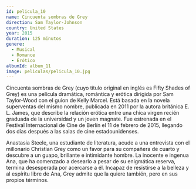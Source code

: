 ```yaml
---
id: pelicula_10
name: Cincuenta sombras de Grey
direction: Sam Taylor-Johnson
country: United States
year: 2015
duration: 125 minutos
genere:
  - Musical
  - Romance
  - Erótico
albumId: album_11
image: peliculas/pelicula_10.jpg
---
```


Cincuenta sombras de Grey (cuyo título original en inglés es Fifty Shades of Grey) es una película dramática, romántica y erótica dirigida por Sam Taylor-Wood con el guion de Kelly Marcel. Está basada en la novela superventas del mismo nombre, publicada en 2011 por la autora británica E. L. James, que describe la relación erótica entre una chica virgen recién graduada de la universidad y un joven magnate. Fue estrenada en el Festival Internacional de Cine de Berlín el 11 de febrero de 2015, llegando dos días después a las salas de cine estadounidenses.

Anastasia Steele, una estudiante de literatura, acude a una entrevista con el millonario Christian Grey como un favor para su compañera de cuarto y descubre a un guapo, brillante e intimidante hombre. La inocente e ingenua Ana, que ha comenzado a desearlo a pesar de su enigmática reserva, termina desesperada por acercarse a él. Incapaz de resistirse a la belleza y al espíritu libre de Ana, Grey admite que la quiere también, pero en sus propios términos.